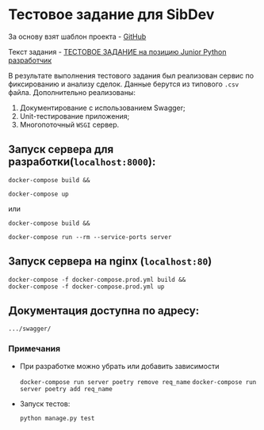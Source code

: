 Тестовое задание для SibDev
=====================

За основу взят шаблон проекта - [GitHub]()

Текст задания - [ТЕСТОВОЕ ЗАДАНИЕ на позицию Junior Python разработчик]()

В результате выполнения тестового задания был реализован сервис по фиксированию и анализу сделок. Данные берутся из типового `.csv` файла. Дополнительно реализованы:
1. Документирование с использованием Swagger;
2. Unit-тестирование приложения;
3. Многопоточный `WSGI` сервер.


## Запуск сервера для разработки(`localhost:8000`):
```
docker-compose build &&

docker-compose up
```
или
```
docker-compose build &&

docker-compose run --rm --service-ports server
```
## Запуск сервера на nginx (`localhost:80`)

```
docker-compose -f docker-compose.prod.yml build &&
docker-compose -f docker-compose.prod.yml up
```

## Документация доступна по адресу:
```
.../swagger/
```

### Примечания

* При разработке можно убрать или добавить зависимости

    `docker-compose run server poetry remove req_name`
    `docker-compose run server poetry add req_name`
* Запуск тестов:

    `python manage.py test`
